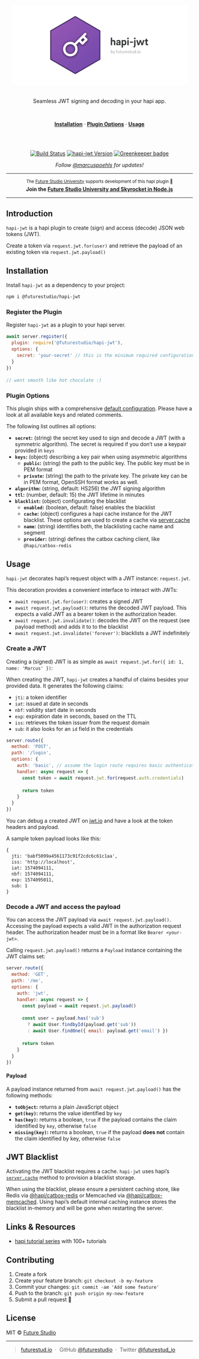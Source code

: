 <div align="center">
  <img src="https://github.com/futurestudio/hapi-jwt/blob/master/media/hapi-jwt.png?raw=true" alt="hapi-jwt logo" width="471" style="max-width:100%;">
  <br/>
  <br/>

  <p>
    Seamless JWT signing and decoding in your hapi app.
  </p>

  <br/>
  <p>
    <a href="#installation"><strong>Installation</strong></a> ·
    <a href="#plugin-options"><strong>Plugin Options</strong></a> ·
    <a href="#usage"><strong>Usage</strong></a>
  </p>
  <br/>
  <br/>
  <p>
    <a href="https://travis-ci.com/futurestudio/hapi-jwt"><img src="https://travis-ci.com/futurestudio/hapi-jwt.svg?branch=master" alt="Build Status" data-canonical-src="https://travis-ci.com/futurestudio/hapi-jwt.svg?branch=master" style="max-width:100%;"></a>
    <a href="https://www.npmjs.com/package/@futurestudio/hapi-jwt"><img src="https://img.shields.io/npm/v/@futurestudio/hapi-jwt.svg" alt="hapi-jwt Version"></a>
    <a href="https://greenkeeper.io/" rel="nofollow"><img src="https://badges.greenkeeper.io/futurestudio/hapi-jwt.svg" alt="Greenkeeper badge" data-canonical-src="https://badges.greenkeeper.io/futurestudio/hapi-jwt.svg" style="max-width:100%;"></a>
  </p>
  <p>
    <em>Follow <a href="http://twitter.com/marcuspoehls">@marcuspoehls</a> for updates!</em>
  </p>
</div>

------

<p align="center"><sup>The <a href="https://futurestud.io">Future Studio University</a> supports development of this hapi plugin 🚀</sup>
<br><b>
Join the <a href="https://futurestud.io/university">Future Studio University and Skyrocket in Node.js</a></b>
</p>

------


## Introduction
`hapi-jwt` is a hapi plugin to create (sign) and access (decode) JSON web tokens (JWT).

Create a token via `request.jwt.for(user)` and retrieve the payload of an existing token via `request.jwt.payload()`


## Installation
Install `hapi-jwt` as a dependency to your project:

```bash
npm i @futurestudio/hapi-jwt
```


### Register the Plugin
Register `hapi-jwt` as a plugin to your hapi server.

```js
await server.register({
  plugin: require('@futurestudio/hapi-jwt'),
  options: {
    secret: 'your-secret' // this is the minimum required configuration to sign/decode JWTs
  }
})

// went smooth like hot chocolate :)
```


### Plugin Options
This plugin ships with a comprehensive [default configuration](https://github.com/futurestudio/hapi-jwt/blob/master/config/default.js). Please have a look at all available keys and related comments.

The following list outlines all options:

- **`secret`:** (string) the secret key used to sign and decode a JWT (with a symmetric algorithm). The secret is required if you don’t use a keypair provided in `keys`
- **`keys`:** (object) describing a key pair when using asymmetric algorithms
  - **`public`:** (string) the path to the public key. The public key must be in PEM format
  - **`private`:** (string) the path to the private key. The private key can be in PEM format, OpenSSH format works as well.
- **`algorithm`:** (string, default: HS256) the JWT signing algorithm
- **`ttl`:** (number, default: 15) the JWT lifetime in minutes
- **`blacklist`:** (object) configurating the blacklist
  - **`enabled`:** (boolean, default: false) enables the blacklist
  - **`cache`:** (object) configures a hapi cache instance for the JWT blacklist. These options are used to create a cache via [server.cache](https://hapi.dev/api/?v=18.4.0#-servercacheoptions)
   - **`name`:** (string) identifies both, the blacklisting cache name and segment
   - **`provider`:** (string) defines the catbox caching client, like `@hapi/catbox-redis`


## Usage
`hapi-jwt` decorates hapi’s request object with a JWT instance: `request.jwt`.

This decoration provides a convenient interface to interact with JWTs:

  - `await request.jwt.for(user)`: creates a signed JWT
  - `await request.jwt.payload()`: returns the decoded JWT payload. This expects a valid JWT as a bearer token in the authorization header.
  - `await request.jwt.invalidate()`: decodes the JWT on the request (see payload method) and adds it to to the blacklist
  - `await request.jwt.invalidate('forever')`: blacklists a JWT indefinitely


### Create a JWT
Creating a (signed) JWT is as simple as `await request.jwt.for({ id: 1, name: 'Marcus' })`:

When creating the JWT, `hapi-jwt` creates a handful of claims besides your provided data. It generates the following claims:

- `jti`: a token identifier
- `iat`: issued at date in seconds
- `nbf`: validity start date in seconds
- `exp`: expiration date in seconds, based on the TTL
- `iss`: retrieves the token issuer from the request domain
- `sub`: it also looks for an `id` field in the credentials


```js
server.route({
  method: 'POST',
  path: '/login',
  options: {
    auth: 'basic', // assume the login route requires basic authentication
    handler: async request => {
      const token = await request.jwt.for(request.auth.credentials)

      return token
    }
  }
})
```

You can debug a created JWT on [jwt.io](https://jwt.io/) and have a look at the token headers and payload.

A sample token payload looks like this:

```
{
  jti: 'babf5099a4561173c91f2cdc6c61c1aa',
  iss: 'http://localhost',
  iat: 1574094111,
  nbf: 1574094111,
  exp: 1574095011,
  sub: 1
}
```


### Decode a JWT and access the payload
You can access the JWT payload via `await request.jwt.payload()`. Accessing the payload expects a valid JWT in the authorization request header. The authorization header must be in a format like `Bearer <your-jwt>`.

Calling `request.jwt.payload()` returns a `Payload` instance containing the JWT claims set:

```js
server.route({
  method: 'GET',
  path: '/me',
  options: {
    auth: 'jwt',
    handler: async request => {
      const payload = await request.jwt.payload()

      const user = payload.has('sub')
        ? await User.findbyId(payload.get('sub'))
        : await User.findOne({ email: payload.get('email') })

      return token
    }
  }
})
```


#### Payload
A payload instance returned from `await request.jwt.payload()` has the following methods:

- **`toObject`:** returns a plain JavaScript object
- **`get(key)`:** returns the value identified by `key`
- **`has(key)`:** returns a boolean, `true` if the payload contains the claim identified by `key`, otherwise `false`
- **`missing(key)`:** returns a boolean, `true` if the payload **does not** contain the claim identified by key, otherwise `false`


## JWT Blacklist
Activating the JWT blacklist requires a cache. `hapi-jwt` uses hapi’s [`server.cache`](https://hapi.dev/api/?v=18.4.0#-servercacheoptions) method to provision a blacklist storage.

When using the blacklist, please ensure a persistent caching store, like Redis via [@hapi/catbox-redis](https://github.com/hapijs/catbox-redis) or Memcached via [@hapi/catbox-memcached](https://github.com/hapijs/catbox-memcached). Using hapi’s default internal caching instance stores the blacklist in-memory and will be gone when restarting the server.


## Links & Resources

- [hapi tutorial series](https://futurestud.io/tutorials/hapi-get-your-server-up-and-running) with 100+ tutorials


## Contributing

1.  Create a fork
2.  Create your feature branch: `git checkout -b my-feature`
3.  Commit your changes: `git commit -am 'Add some feature'`
4.  Push to the branch: `git push origin my-new-feature`
5.  Submit a pull request 🚀


## License

MIT © [Future Studio](https://futurestud.io)

---

> [futurestud.io](https://futurestud.io) &nbsp;&middot;&nbsp;
> GitHub [@futurestudio](https://github.com/futurestudio/) &nbsp;&middot;&nbsp;
> Twitter [@futurestud_io](https://twitter.com/futurestud_io)
